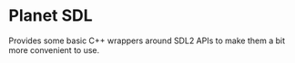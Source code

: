 # Planet SDL

Provides some basic C++ wrappers around SDL2 APIs to make them a bit more convenient to use.

